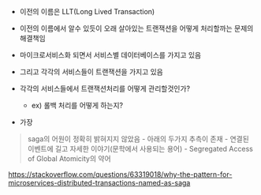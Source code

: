 - 이전의 이름은 LLT(Long Lived Transaction)
- 이전의 이름에서 알수 있듯이 오래 살아있는 트랜잭션을 어떻게 처리할까는 문제의 해결책임
- 마이크로서비스화 되면서 서비스별 데이터베이스를 가지고 있음
- 그리고 각각의 서비스들이 트랜잭션을 가지고 있음
- 각각의 서비스들에서 트랜잭션처리를 어떻게 관리할것인가?
	- ex) 롤백 처리를 어떻게 하는지?

- 가장



>saga의 어원이 정확히 밝혀지지 않았음
	- 아래의 두가지 추측이 존재
		- 연결된 이벤트에 길고 자세한 이야기(문학에서 사용되는 용어)
		- Segregated Access of Global Atomicity의 약어

https://stackoverflow.com/questions/63319018/why-the-pattern-for-microservices-distributed-transactions-named-as-saga